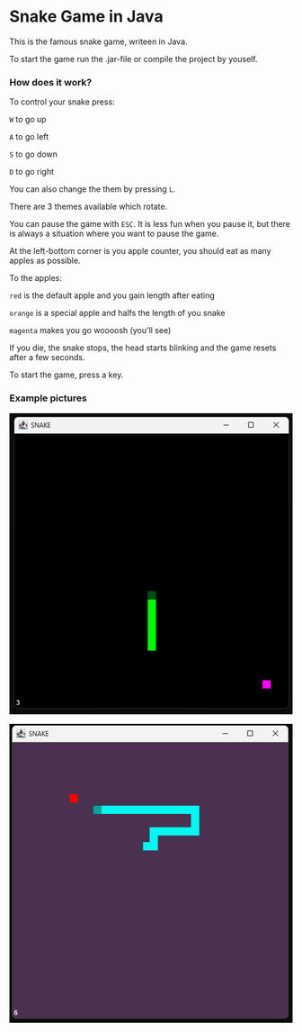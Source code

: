 # Snake Game in Java


This is the famous snake game, writeen in Java.

To start the game run the .jar-file or compile the project by youself.


### How does it work?

To control your snake press:


   `W` to go up

   `A` to go left

   `S` to go down

   `D` to go right 


You can also change the them by pressing `L`.

There are 3 themes available which rotate.


You can pause the game with `ESC`. 
It is less fun when you pause it, but there is always a situation where you want to pause the game.

At the left-bottom corner is you apple counter, you should eat as many apples as possible.


To the apples:


   `red` is the default apple and you gain length after eating

   `orange` is a special apple and halfs the length of you snake

   `magenta` makes you go woooosh (you'll see)


If you die, the snake stops, the head starts blinking and the game resets after a few seconds.


To start the game, press a key.



### Example pictures

![Alt text for the image](./src/resources/example_pictures/snake_1.png)

![Alt text for the image](./src/resources/example_pictures/snake_2.png)